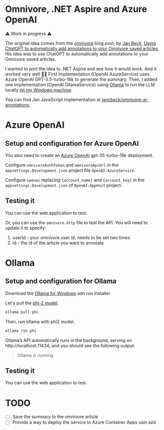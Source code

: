 ﻿# Omnivore, .NET Aspire and Azure OpenAI

⚠️ Work in progress ⚠️

The original idea comes from the [omnivore](https://omnivore.app/) blog post, by [Jan Beck](https://github.com/jancbeck), [Using ChatGPT to automatically add annotations to your Omnivore saved articles](https://blog.omnivore.app/p/using-chatgpt-to-automatically-add). His idea was to use ChatGPT to automatically add annotations to your Omnivore saved articles.

I wanted to port the idea to .NET Aspire and see how it would work. And it worked very well 👍🏼 First implementation (OpenAI.AzureService) uses Azure OpenAI GPT-3.5-turbo-16k to generate the summary. Then, I added one implementation (OpenAI.OllamaService) using [Ollama](https://ollama.com/) to run the LLM locally [on my Windows machine](https://ollama.com/blog/windows-preview).

You can find Jan JavaScript implementation at [jancbeck/omnivore-ai-annotations](
https://github.com/jancbeck/omnivore-ai-annotations#readme).

# Azure OpenAI

## Setup and configuration for Azure OpenAI

You also need to create an [Azure OpenAI](https://learn.microsoft.com/en-us/azure/ai-services/openai/) gpt-35-turbo-16k deployment.

Configure `omnivoreAuthToken` and `omnivoreApiUrl` in the `appsettings.Development.json` project file `OpenAI.AzureService`.

Configure `openai` replacing `{account_name}` and `{account_key}` in the `appsettings.Development.json` of `OpenAI.AppHost` project.

## Testing it

You can use the web application to test.

Or, you can use the `omnivore.http` file to test the API. You will need to update it to specify: 
1. userId - your omnivore user id, needs to be set two times
2. id - the id of the article you want to annotate

# Ollama

## Setup and configuration for Ollama

Download the [Ollama for Windows](https://ollama.com/download/windows) adn run installer.

Let's pull the [phi-2 model](https://huggingface.co/microsoft/phi-2).

```bash
ollama pull phi
```

Then, run ollama with phi2 model.

```bash
ollama run phi
```

Ollama’s API automatically runs in the background, serving on http://localhost:11434, and you should see the following output:

> Ollama is running

## Testing it

You can use the web application to test.


# TODO

- [ ] Save the summary to the omnivore article
- [ ] Provide a way to deploy the service to Azure Container Apps usin azd